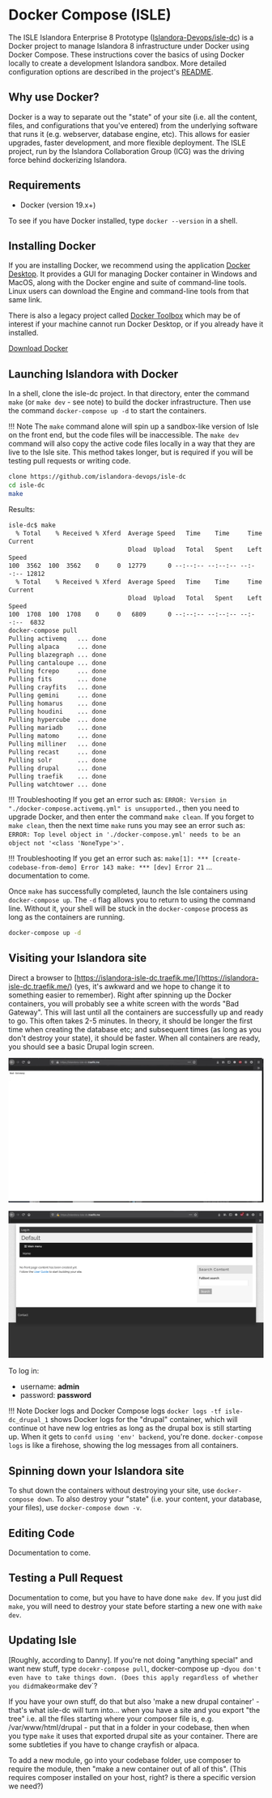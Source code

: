# Docker Compose (ISLE)

The ISLE Islandora Enterprise 8 Prototype ([Islandora-Devops/isle-dc](https://github.com/Islandora-Devops/isle-dc)) is a Docker project to manage Islandora 8 infrastructure under Docker using Docker Compose. These instructions cover the basics of using Docker locally to create a development Islandora sandbox. More detailed configuration options are described in the project's [README](https://github.com/Islandora-Devops/isle-dc).

## Why use Docker?

Docker is a way to separate out the "state" of your site (i.e. all the content, files, and configurations that you've entered) from the underlying software that runs it (e.g. webserver, database engine, etc). This allows for easier upgrades, faster development, and more flexible deployment. The ISLE project, run by the Islandora Collaboration Group (ICG) was the driving force behind dockerizing Islandora.

## Requirements

* Docker (version 19.x+)

To see if you have Docker installed, type `docker --version` in a shell.

## Installing Docker

If you are installing Docker, we recommend using the application [Docker Desktop](https://www.docker.com/products/docker-desktop). It provides a GUI for managing Docker container in Windows and MacOS, along with the Docker engine and suite of command-line tools. Linux users can download the Engine and command-line tools from that same link.

There is also a legacy project called [Docker Toolbox](https://docs.docker.com/toolbox/overview/) which may be of interest if your machine cannot run Docker Desktop, or if you already have it installed.


[Download Docker](https://www.docker.com/products/docker-desktop)


## Launching Islandora with Docker

In a shell, clone the isle-dc project. In that directory, enter the command `make` (or `make dev` - see note) to build the docker infrastructure. Then use the command `docker-compose up -d` to start the containers.

!!! Note
    The `make` command alone will spin up a sandbox-like version of Isle on the front end, but the code files will be inaccessible. The `make dev` command will also copy the active code files locally in a way that they are live to the Isle site. This method takes longer, but is required if you will be testing pull requests or writing code.

```bash
clone https://github.com/islandora-devops/isle-dc
cd isle-dc
make
```


Results:
```
isle-dc$ make
  % Total    % Received % Xferd  Average Speed   Time    Time     Time  Current
                                 Dload  Upload   Total   Spent    Left  Speed
100  3562  100  3562    0     0  12779      0 --:--:-- --:--:-- --:--:-- 12812
  % Total    % Received % Xferd  Average Speed   Time    Time     Time  Current
                                 Dload  Upload   Total   Spent    Left  Speed
100  1708  100  1708    0     0   6809      0 --:--:-- --:--:-- --:--:--  6832
docker-compose pull
Pulling activemq   ... done
Pulling alpaca     ... done
Pulling blazegraph ... done
Pulling cantaloupe ... done
Pulling fcrepo     ... done
Pulling fits       ... done
Pulling crayfits   ... done
Pulling gemini     ... done
Pulling homarus    ... done
Pulling houdini    ... done
Pulling hypercube  ... done
Pulling mariadb    ... done
Pulling matomo     ... done
Pulling milliner   ... done
Pulling recast     ... done
Pulling solr       ... done
Pulling drupal     ... done
Pulling traefik    ... done
Pulling watchtower ... done
```

!!! Troubleshooting
    If you get an error such as: `ERROR: Version in "./docker-compose.activemq.yml" is unsupported.`, then you need to upgrade Docker, and then enter the command `make clean`. If you forget to `make clean`, then the next time `make` runs you may see an error such as: `ERROR: Top level object in './docker-compose.yml' needs to be an object not '<class 'NoneType'>'.`

!!! Troubleshooting
    If you get an error such as: `make[1]: *** [create-codebase-from-demo] Error 143 make: *** [dev] Error 21` ... documentation to come.


Once `make` has successfully completed, launch the Isle containers using `docker-compose up`. The `-d` flag allows you to return to using the command line. Without it, your shell will be stuck in the `docker-compose` process as long as the containers are running.


```bash
docker-compose up -d
```

## Visiting your Islandora site

Direct a browser to [https://islandora-isle-dc.traefik.me/](https://islandora-isle-dc.traefik.me/) (yes, it's awkward and we hope to change it to something easier to remember). Right after spinning up the Docker containers, you will probably see a white screen with the words "Bad Gateway". This will last until all the containers are successfully up and ready to go. This often takes 2-5 minutes. In theory, it should be longer the first time when creating the database etc; and subsequent times (as long as you don't destroy your state), it should be faster. When all containers are ready, you should see a basic Drupal login screen.

!["Bad Gateway" white screen while still loading](../assets/docker_bad_gateway_still_loading.png)

![Drupal login screen](../assets/docker_drupal_login_screen.png)

To log in:

* username: **admin**
* password: **password**

!!! Note Docker logs and Docker Compose logs
    `docker logs -tf isle-dc_drupal_1` shows Docker logs for the "drupal" container, which will continue ot have new log entries as long as the drupal box is still starting up. When it gets to `confd using 'env' backend`, you're done. `docker-compose logs` is like a firehose, showing the log messages from all containers.

## Spinning down your Islandora site

To shut down the containers without destroying your site, use `docker-compose down`. To also destroy your "state" (i.e. your content, your database, your files), use `docker-compose down -v`.

## Editing Code

Documentation to come.

## Testing a Pull Request

Documentation to come, but you have to have done `make dev`. If you just did `make`, you will need to destroy your state before starting a new one with `make dev`.

## Updating Isle

[Roughly, according to Danny]. If you're not doing "anything special" and want new stuff, type `docekr-compose pull`, docker-compose up -d` you don't even have to take things down. (Does this apply regardless of whether you did `make` or `make dev`? 

If you have your own stuff, do that but also 'make a new drupal container' - that's what isle-dc will turn into... when you have a site and you export "the tree" i.e. all the files starting where your composer file is, e.g.  /var/www/html/drupal - put that in a folder in your codebase, then when you type `make` it uses that exported drupal site as your container. There are some subtleties if you have to change crayfish or alpaca.

To add a new module, go into your codebase folder, use composer to require the module, then "make a new container out of all of this". (This requires composer installed on your host, right? is there a specific version we need?)


